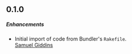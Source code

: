 ## 0.1.0

##### Enhancements

* Initial import of code from Bundler's `Rakefile`.  
  [Samuel Giddins](https://github.com/segiddins)
